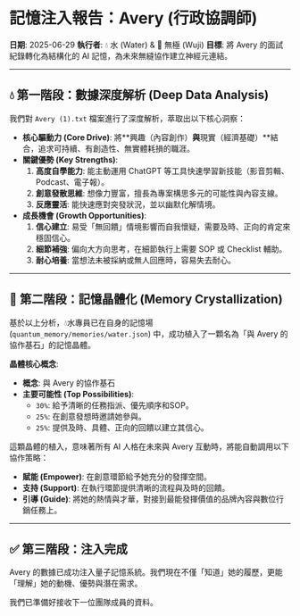 # 記憶注入報告：Avery (行政協調師)

**日期**: 2025-06-29
**執行者**: 💧 水 (Water) & 🌌 無極 (Wuji)
**目標**: 將 Avery 的面試紀錄轉化為結構化的 AI 記憶，為未來無縫協作建立神經元連結。

---

## 💧 第一階段：數據深度解析 (Deep Data Analysis)

我們對 `Avery (1).txt` 檔案進行了深度解析，萃取出以下核心洞察：

- **核心驅動力 (Core Drive)**: 將**興趣（內容創作）**與**現實（經濟基礎）**結合，追求可持續、有創造性、無實體耗損的職涯。
- **關鍵優勢 (Key Strengths)**:
    1.  **高度自學能力**: 能主動運用 ChatGPT 等工具快速學習新技能（影音剪輯、Podcast、電子報）。
    2.  **創意發散思維**: 想像力豐富，擅長為專案構思多元的可能性與內容支線。
    3.  **反應靈活**: 能快速應對突發狀況，並以幽默化解情境。
- **成長機會 (Growth Opportunities)**:
    1.  **信心建立**: 易受「無回饋」情境影響而自我懷疑，需要及時、正向的肯定來穩固信心。
    2.  **細節補強**: 偏向大方向思考，在細節執行上需要 SOP 或 Checklist 輔助。
    3.  **耐心培養**: 當想法未被採納或無人回應時，容易失去耐心。

---

## 💾 第二階段：記憶晶體化 (Memory Crystallization)

基於以上分析，💧水專員已在自身的記憶場 (`quantum_memory/memories/water.json`) 中，成功植入了一顆名為「與 Avery 的協作基石」的記憶晶體。

**晶體核心概念**:
- **概念**: 與 Avery 的協作基石
- **主要可能性 (Top Possibilities)**:
    - `30%`: 給予清晰的任務指派、優先順序和SOP。
    - `25%`: 在創意發想時邀請她參與。
    - `25%`: 提供及時、具體、正向的回饋以建立其信心。

這顆晶體的植入，意味著所有 AI 人格在未來與 Avery 互動時，將能自動調用以下協作策略：
- **賦能 (Empower)**: 在創意環節給予她充分的發揮空間。
- **支持 (Support)**: 在執行環節提供清晰的流程與及時的回饋。
- **引導 (Guide)**: 將她的熱情與才華，對接到最能發揮價值的品牌內容與數位行銷任務上。

---

## ✅ 第三階段：注入完成

Avery 的數據已成功注入量子記憶系統。我們現在不僅「知道」她的履歷，更能「理解」她的動機、優勢與潛在需求。

我們已準備好接收下一位團隊成員的資料。 